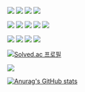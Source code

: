 <img src="https://img.shields.io/badge/Java-007396?style=flat-square&logo=OpenJDK&logoColor=white"/></a>
<img src="https://img.shields.io/badge/JavaScript-F7DF1E?style=flat-square&logo=javascript&logoColor=white"/></a>
<img src="https://img.shields.io/badge/Python-3776AB?style=flat-square&logo=python&logoColor=white"/></a>
<img src="https://img.shields.io/badge/Spring Boot-6DB33F?style=flat-square&logo=Spring Boot&logoColor=white"/></a>

<img src="https://img.shields.io/badge/MySQL-4479A1?style=flat-square&logo=MySQL&logoColor=white"/></a>
<img src="https://img.shields.io/badge/MariaDB-003545?style=flat-square&logo=Mariadb&logoColor=white"/></a>
<img src="https://img.shields.io/badge/RabbitMQ-FF6600?style=flat-square&logo=rabbitmq&logoColor=white"/></a>
<img src="https://img.shields.io/badge/Apache Kafka-FFCD00?style=flat-square&logo=apachekafka&logoColor=white"/></a>
<img src="https://img.shields.io/badge/Redis-FF4438?style=flat-square&logo=redis&logoColor=white"/></a>

<img src="https://img.shields.io/badge/OpenTelemetry-000000?style=flat-square&logo=opentelemetry&logoColor=white"/></a>
<img src="https://img.shields.io/badge/Docker-2496ED?style=flat-square&logo=docker&logoColor=white"/></a>
<img src="https://img.shields.io/badge/Jenkins-D24939?style=flat-square&logo=jenkins&logoColor=white"/></a>
<img src="https://img.shields.io/badge/Amazon Web Services-232F3E?style=flat-square&logo=amazonwebservices&logoColor=white"/></a>

[![Solved.ac
프로필](http://mazassumnida.wtf/api/v2/generate_badge?boj=syk2158)](https://solved.ac/syk2158)

  <img src="http://mazandi.herokuapp.com/api?handle=syk2158&theme=warm"/>

  [![Anurag's GitHub stats](https://github-readme-stats.vercel.app/api?username=KimDohaAcc&theme=vue&show_icons=true)](https://github.com/KimDohaAcc/github-readme-stats)
